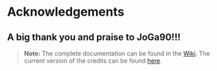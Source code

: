 # Acknowledgements

## A big thank you and praise to JoGa90!!!

> **Note:** The complete documentation can be found in the [Wiki](/docs/wiki/index.md). The current version of the credits can be found [here](/docs/wiki/development/credits.md).
